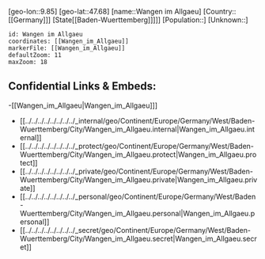 ﻿---
location: [47.68,9.85]
mapzoom: [7,12] 
mapmarker: city 
type: City
tags:
- geo/City


SpocWebEntityId: 35439
isDeleted: false
confidential: public

---
[geo-lon::9.85]
[geo-lat::47.68]
[name::Wangen im Allgaeu]
[Country::[[Germany]]]
[State[[Baden-Wuerttemberg]]]]]
[Population::]
[Unknown::]


```leaflet
id: Wangen im Allgaeu
coordinates: [[Wangen_im_Allgaeu]]
markerFile: [[Wangen_im_Allgaeu]]
defaultZoom: 11 
maxZoom: 18
```


## Confidential Links & Embeds: 
-[[Wangen_im_Allgaeu|Wangen_im_Allgaeu]]] 
- [[../../../../../../../../_internal/geo/Continent/Europe/Germany/West/Baden-Wuerttemberg/City/Wangen_im_Allgaeu.internal|Wangen_im_Allgaeu.internal]] 
- [[../../../../../../../../_protect/geo/Continent/Europe/Germany/West/Baden-Wuerttemberg/City/Wangen_im_Allgaeu.protect|Wangen_im_Allgaeu.protect]] 
- [[../../../../../../../../_private/geo/Continent/Europe/Germany/West/Baden-Wuerttemberg/City/Wangen_im_Allgaeu.private|Wangen_im_Allgaeu.private]] 
- [[../../../../../../../../_personal/geo/Continent/Europe/Germany/West/Baden-Wuerttemberg/City/Wangen_im_Allgaeu.personal|Wangen_im_Allgaeu.personal]] 
- [[../../../../../../../../_secret/geo/Continent/Europe/Germany/West/Baden-Wuerttemberg/City/Wangen_im_Allgaeu.secret|Wangen_im_Allgaeu.secret]] 
